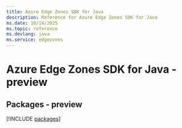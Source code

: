 ```yaml
---
title: Azure Edge Zones SDK for Java
description: Reference for Azure Edge Zones SDK for Java
ms.date: 10/14/2025
ms.topic: reference
ms.devlang: java
ms.service: edgezones
---
```

# Azure Edge Zones SDK for Java - preview
## Packages - preview
[!INCLUDE [packages](edge-zones-index.md)]
